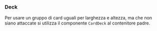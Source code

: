 ### Deck

Per usare un gruppo di card uguali per larghezza e altezza, ma che non siano attaccate si utilizza il componente `CardDeck` al contenitore padre.

<!-- STORY -->